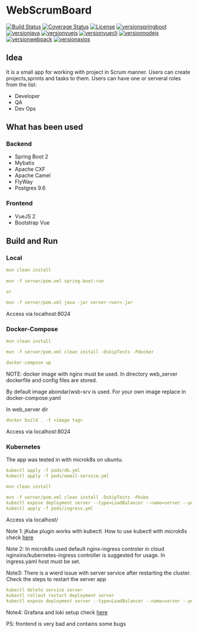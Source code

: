 # WebScrumBoard

[![Build Status](https://travis-ci.org/abondar24/WebScrumBoard.svg?branch=master)](https://travis-ci.org/abondar24/WebScrumBoard)
[![Coverage Status](https://coveralls.io/repos/github/abondar24/WebScrumBoard/badge.svg?branch=master)](https://coveralls.io/github/abondar24/WebScrumBoard?branch=master)
[![License](http://img.shields.io/:license-mit-blue.svg)](https://github.com/jonashackt/spring-boot-vuejs/blob/master/LICENSE)
[![versionspringboot](https://img.shields.io/badge/springboot-2.1.7_RELEASE-brightgreen.svg)](https://github.com/spring-projects/spring-boot)
[![versionjava](https://img.shields.io/badge/jdk-11-brightgreen.svg?logo=java)](https://github.com/spring-projects/spring-boot)
[![versionvuejs](https://img.shields.io/badge/vue.js-2.6.10-brightgreen.svg?logo=vue.js)](https://vuejs.org/)
[![versionvuecli](https://img.shields.io/badge/vue_CLI-3.11.0-brightgreen.svg?logo=vue.js)](https://cli.vuejs.org/)
[![versionnodejs](https://img.shields.io/badge/nodejs-v12.9.0-brightgreen.svg?logo=node.js)](https://nodejs.org/en/)
[![versionwebpack](https://img.shields.io/badge/webpack-4.28.4-brightgreen.svg?logo=webpack)](https://webpack.js.org/)
[![versionaxios](https://img.shields.io/badge/axios-0.18.0-brightgreen.svg)](https://github.com/axios/axios)


## Idea

It is a small app for working with project in Scrum manner. Users can create projects,sprints and tasks to them.
Users can have one or serveral roles from the list:

- Developer
- QA
- Dev Ops

## What has been used

### Backend

- Spring Boot 2
- Mybatis
- Apache CXF
- Apache Camel
- FlyWay
- Postgres 9.6

### Frontend

- VueJS 2
- Bootstrap Vue

## Build and Run

### Local

```yaml
mvn clean install
 
mvn -f server/pom.xml spring-boot:run

or 

mvn -f server/pom.xml java -jar server-<ver>.jar
```

Access via localhost:8024

### Docker-Compose

```yaml
mvn clean install

mvn -f server/pom.xml clean install -DskipTests -Pdocker

docker-compose up
```

NOTE: docker image with nginx must be used. In directory web_server dockerfile and config files are stored.

By default image abondar/wsb-srv is used. For your own image replace in docker-compose.yaml

In web_server dir
```yaml
docker build . -t <image tag>
```
Access via localhost:8024

### Kubernetes

The app was tested in with microk8s on ubuntu.

```yaml
kubectl apply -f pods/db.yml
kubectl apply -f pods/email-service.yml

mvn clean install
 
mvn -f server/pom.xml clean install -DskipTests -Pkube
kubectl expose deployment server --type=LoadBalancer --name=server --port=8024
kubectl apply -f pods/ingress.yml

```
Access via localhost/

Note 1: jKube plugin works with kubectl. How to use kubectl with microk8s check [here](https://microk8s.io/docs/working-with-kubectl) 

Note 2: In microk8s used default nginx-ingress controler in cloud 
nginxinx/kubernetes-ingress controller is suggested for usage. In ingress.yaml host must be set.

Note3: There is a wierd issue with server service after restarting the cluster. Check the steps to restart the server app

```yaml
kubectl delete service server
kubectl rollout restart deployment server
kubectl expose deployment server --type=LoadBalancer --name=server --port=8024

```

Note4: Grafana and loki setup check [here](Grafana.md)

PS: frontend is very bad and contains some bugs
